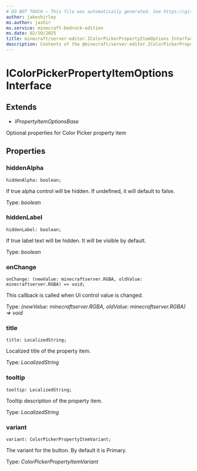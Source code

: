 ```yaml
---
# DO NOT TOUCH — This file was automatically generated. See https://github.com/mojang/minecraftapidocsgenerator to modify descriptions, examples, etc.
author: jakeshirley
ms.author: jashir
ms.service: minecraft-bedrock-edition
ms.date: 02/10/2025
title: minecraft/server-editor.IColorPickerPropertyItemOptions Interface
description: Contents of the @minecraft/server-editor.IColorPickerPropertyItemOptions class.
---
```

# IColorPickerPropertyItemOptions Interface

## Extends
- *IPropertyItemOptionsBase*

Optional properties for Color Picker property item

## Properties

### **hiddenAlpha**
`hiddenAlpha: boolean;`

If true alpha control will be hidden. If undefined, it will default to false.

Type: *boolean*

### **hiddenLabel**
`hiddenLabel: boolean;`

If true label text will be hidden. It will be visible by default.

Type: *boolean*

### **onChange**
`onChange: (newValue: minecraftserver.RGBA, oldValue: minecraftserver.RGBA) => void;`

This callback is called when UI control value is changed.

Type: *(newValue: minecraftserver.RGBA, oldValue: minecraftserver.RGBA) => void*

### **title**
`title: LocalizedString;`

Localized title of the property item.

Type: *LocalizedString*

### **tooltip**
`tooltip: LocalizedString;`

Tooltip description of the property item.

Type: *LocalizedString*

### **variant**
`variant: ColorPickerPropertyItemVariant;`

The variant for the button. By default it is Primary.

Type: *ColorPickerPropertyItemVariant*
